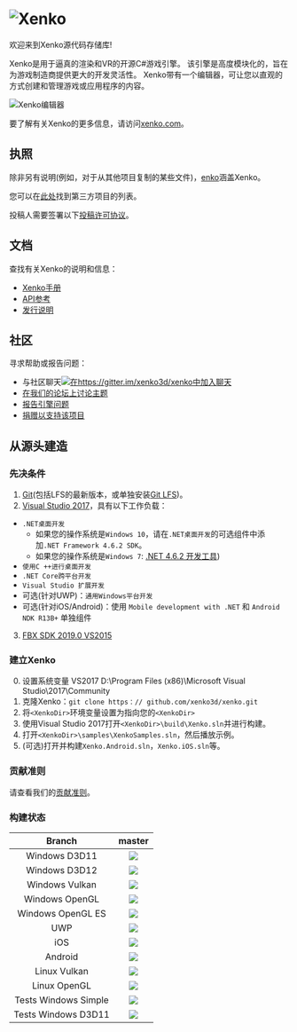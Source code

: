 ![Xenko](https://xenko.com/images/external/xenko-logo-side.png)
=======

欢迎来到Xenko源代码存储库!

Xenko是用于逼真的渲染和VR的开源C#游戏引擎。
该引擎是高度模块化的，旨在为游戏制造商提供更大的开发灵活性。
Xenko带有一个编辑器，可让您以直观的方式创建和管理游戏或应用程序的内容。

![Xenko编辑器](https://xenko.com/images/external/script-editor.png)

要了解有关Xenko的更多信息，请访问[xenko.com](https://xenko.com/)。

## 执照

除非另有说明(例如，对于从其他项目复制的某些文件)，[enko](LICENSE.md)涵盖Xenko。

您可以在[此处](THIRD％20PARTY.md)找到第三方项目的列表。

投稿人需要签署以下[投稿许可协议](docs/ContributorLicenseAgreement.md)。

## 文档

查找有关Xenko的说明和信息：
* [Xenko手册](https://doc.xenko.com/latest/manual/index.html)
* [API参考](https://doc.xenko.com/latest/api/index.html)
* [发行说明](https://doc.xenko.com/latest/ReleaseNotes/index.html)

## 社区

寻求帮助或报告问题：
* 与社区聊天[![在https://gitter.im/xenko3d/xenko中加入聊天](https://badges.gitter.im/Join%20Chat.svg)](https://gitter.im/xenko3d/xenko?utm_source=badge&utm_medium=badge&utm_campaign=pr-badge&utm_content=badge)
* [在我们的论坛上讨论主题](http://forums.xenko.com/)
* [报告引擎问题](https://github.com/xenko3d/xenko/issues)
* [捐赠以支持该项目](https://www.patreon.com/xenko)

## 从源头建造

### 先决条件

1. [Git](https://git-scm.com/downloads)(包括LFS的最新版本，或单独安装[Git LFS](https://git-lfs.github.com/))。
2. [Visual Studio 2017](https://www.visualstudio.com/downloads/)，具有以下工作负载：
  * `.NET桌面开发`
    * 如果您的操作系统是`Windows 10`，请在`.NET桌面开发`的可选组件中添加`.NET Framework 4.6.2 SDK`。
    * 如果您的操作系统是`Windows 7`: [.NET 4.6.2 开发工具](https://www.microsoft.com/net/download/thank-you/net462-developer-pack))
  * `使用C ++进行桌面开发`
  * `.NET Core跨平台开发`
  * `Visual Studio 扩展开发`
  * 可选(针对UWP)：`通用Windows平台开发`
  * 可选(针对iOS/Android)：使用 `Mobile development with .NET` 和 `Android NDK R13B+` 单独组件
3. [FBX SDK 2019.0 VS2015](https://www.autodesk.com/developer-network/platform-technologies/fbx-sdk-2019-0)

### 建立Xenko

0. 设置系统变量 VS2017 D:\Program Files (x86)\Microsoft Visual Studio\2017\Community
1. 克隆Xenko：`git clone https：// github.com/xenko3d/xenko.git`
2. 将`<XenkoDir>`环境变量设置为指向您的`<XenkoDir>`
3. 使用Visual Studio 2017打开`<XenkoDir>\build\Xenko.sln`并进行构建。
4. 打开`<XenkoDir>\samples\XenkoSamples.sln`，然后播放示例。
5. (可选)打开并构建`Xenko.Android.sln`，`Xenko.iOS.sln`等。

### 贡献准则

请查看我们的[贡献准则](docs/CONTRIBUTING.md)。

### 构建状态
|Branch| **master** |
|:--:|:--:|
|Windows D3D11|<a href="https://teamcity.xenko.com/viewType.html?buildTypeId=Engine_BuildWindowsD3d11&branch=master&guest=1"><img src="https://teamcity.xenko.com/app/rest/builds/buildType:(id:Engine_BuildWindowsD3d11),branch:master/statusIcon"/></a>
|Windows D3D12|<a href="https://teamcity.xenko.com/viewType.html?buildTypeId=Engine_BuildWindowsD3d12&branch=master&guest=1"><img src="https://teamcity.xenko.com/app/rest/builds/buildType:(id:Engine_BuildWindowsD3d12),branch:master/statusIcon"/></a>
|Windows Vulkan|<a href="https://teamcity.xenko.com/viewType.html?buildTypeId=Engine_BuildWindowsVulkan&branch=master&guest=1"><img src="https://teamcity.xenko.com/app/rest/builds/buildType:(id:Engine_BuildWindowsVulkan),branch:master/statusIcon"/></a>
|Windows OpenGL|<a href="https://teamcity.xenko.com/viewType.html?buildTypeId=Engine_BuildWindowsOpenGL&branch=master&guest=1"><img src="https://teamcity.xenko.com/app/rest/builds/buildType:(id:Engine_BuildWindowsOpenGL),branch:master/statusIcon"/></a>
|Windows OpenGL ES|<a href="https://teamcity.xenko.com/viewType.html?buildTypeId=Engine_BuildWindowsOpenGLES&branch=master&guest=1"><img src="https://teamcity.xenko.com/app/rest/builds/buildType:(id:Engine_BuildWindowsOpenGLES),branch:master/statusIcon"/></a>
|UWP|<a href="https://teamcity.xenko.com/viewType.html?buildTypeId=Engine_BuildWindowsUWP&branch=master&guest=1"><img src="https://teamcity.xenko.com/app/rest/builds/buildType:(id:Engine_BuildWindowsUWP),branch:master/statusIcon"/></a>
|iOS|<a href="https://teamcity.xenko.com/viewType.html?buildTypeId=Engine_BuildiOS&branch=master&guest=1"><img src="https://teamcity.xenko.com/app/rest/builds/buildType:(id:Engine_BuildiOS),branch:master/statusIcon"/></a>
|Android|<a href="https://teamcity.xenko.com/viewType.html?buildTypeId=Engine_BuildWindowsAndroid&branch=master&guest=1"><img src="https://teamcity.xenko.com/app/rest/builds/buildType:(id:Engine_BuildAndroid),branch:master/statusIcon"/></a>
|Linux Vulkan|<a href="https://teamcity.xenko.com/viewType.html?buildTypeId=Engine_BuildLinuxVulkan&branch=master&guest=1"><img src="https://teamcity.xenko.com/app/rest/builds/buildType:(id:Engine_BuildLinuxVulkan),branch:master/statusIcon"/></a>
|Linux OpenGL|<a href="https://teamcity.xenko.com/viewType.html?buildTypeId=Engine_BuildLinuxOpenGL&branch=master&guest=1"><img src="https://teamcity.xenko.com/app/rest/builds/buildType:(id:Engine_BuildLinuxOpenGL),branch:master/statusIcon"/></a>
|Tests Windows Simple| <a href="https://teamcity.xenko.com/viewType.html?buildTypeId=Engine_Tests_WindowsSimple&branch=master&guest=1"><img src="https://teamcity.xenko.com/app/rest/builds/buildType:(id:Engine_Tests_WindowsSimple),branch:master/statusIcon"/></a>
|Tests Windows D3D11|<a href="https://teamcity.xenko.com/viewType.html?buildTypeId=Engine_Tests_WindowsD3D11&branch=master&guest=1"><img src="https://teamcity.xenko.com/app/rest/builds/buildType:(id:Engine_Tests_WindowsD3D11),branch:master/statusIcon"/></a> 
